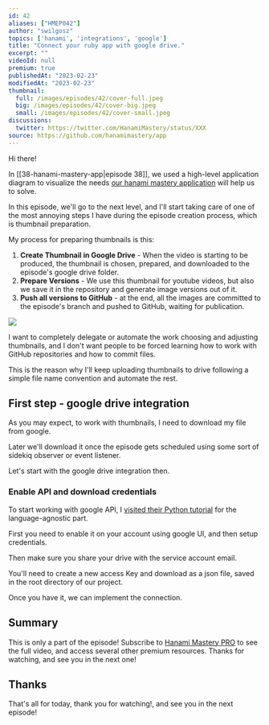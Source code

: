 ```yaml
---
id: 42
aliases: ["HMEP042"]
author: "swilgosz"
topics: ['hanami', 'integrations', 'google']
title: "Connect your ruby app with google drive."
excerpt: ""
videoId: null
premium: true
publishedAt: "2023-02-23"
modifiedAt: "2023-02-23"
thumbnail:
  full: /images/episodes/42/cover-full.jpeg
  big: /images/episodes/42/cover-big.jpeg
  small: /images/episodes/42/cover-small.jpeg
discussions:
  twitter: https://twitter.com/HanamiMastery/status/XXX
source: https://github.com/hanamimastery/app
---
```

Hi there!

In [[38-hanami-mastery-app|episode 38]], we used a high-level application diagram to visualize the needs [our hanami mastery application](https://app.hanamimastery.com) will help us to solve.

In this episode, we'll go to the next level, and I'll start taking care of one of the most annoying steps I have during the episode creation process, which is thumbnail preparation.

My process for preparing thumbnails is this: 

1. **Create Thumbnail in Google Drive** - When the video is starting to be produced, the thumbnail is chosen, prepared, and downloaded to the episode's google drive folder.
2. **Prepare Versions** - We use this thumbnail for youtube videos, but also we save it in the repository and generate image versions out of it.
3. **Push all versions to GitHub** - at the end, all the images are committed to the episode's branch and pushed to GitHub, waiting for publication. 

![](/images/episodes/42/google-drive-component-diagram.png)

I want to completely delegate or automate the work choosing and adjusting thumbnails, and I don't want people to be forced learning how to work with GitHub repositories and how to commit files.

This is the reason why I'll keep uploading thumbnails to drive following a simple file name convention and automate the rest.

## First step - google drive integration

As you may expect, to work with thumbnails, I need to download my file from google.

Later we'll download it once the episode gets scheduled using some sort of sidekiq observer or event listener.

Let's start with the google drive integration then.

### Enable API and download credentials

To start working with google API, I [visited their Python tutorial](https://developers.google.com/drive/api/quickstart/python) for the language-agnostic part.

First you need to enable it on your account using google UI, and then  setup credentials.

Then make sure you share your drive with the service account email.

 You'll need to create a new access Key and download as a json file, saved in the root directory of our project.

Once you have it, we can implement the connection.

## Summary

This is only a part of the episode!
Subscribe to [Hanami Mastery PRO](https://pro.hanamimastery.com) to see the full video, and access several other premium resources. Thanks for watching, and see you in the next one!

## Thanks

That's all for today, thank you for watching!, and see you in the next episode!
